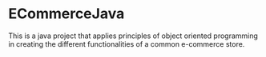 # ECommerceJava
This is a java project that applies principles of object oriented programming in creating the different functionalities of a common e-commerce store.
